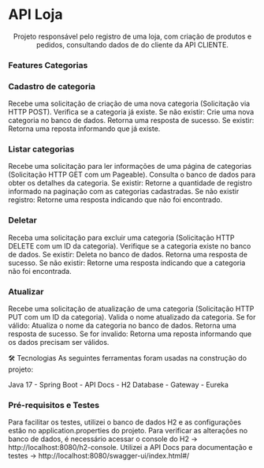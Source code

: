# API Loja
<p align="center">Projeto responsável pelo registro de uma loja, com criação de produtos e pedidos, consultando dados de do cliente da API CLIENTE.</p>

### Features Categorias

### Cadastro de categoria
Recebe uma solicitação de criação de uma nova categoria (Solicitação via HTTP POST). Verifica se a categoria já existe. 
Se não existir: Crie uma nova categoria no banco de dados. 
Retorna uma resposta de sucesso. 
Se existir: Retorna uma reposta informando que já existe.

### Listar categorias
Recebe uma solicitação para ler informações de uma página de categorias (Solicitação HTTP GET com um Pageable). Consulta o banco de dados para obter os detalhes da categoria. Se existir: Retorne a quantidade de registro informado na paginação com as categorias cadastradas. Se não existir registro: Retorne uma resposta indicando que não foi encontrado.

### Deletar
Receba uma solicitação para excluir uma categoria (Solicitação HTTP DELETE com um ID da categoria). Verifique se a categoria existe no banco de dados. Se existir: Deleta no banco de dados. Retorna uma resposta de sucesso. Se não existir: Retorne uma resposta indicando que a categoria não foi encontrada.

### Atualizar
Recebe uma solicitação de atualização de uma categoria (Solicitação HTTP PUT com um ID da categoria). Valida o nome atualizado da categoria. Se for válido: Atualiza o nome da categoria no banco de dados. Retorna uma resposta de sucesso. Se for invalido: Retorna uma reposta informando que os dados precisam ser válidos.

🛠 Tecnologias
As seguintes ferramentas foram usadas na construção do projeto:

Java 17 - Spring Boot - API Docs - H2 Database - Gateway - Eureka

### Pré-requisitos e Testes
Para facilitar os testes, utilizei o banco de dados H2 e as configurações estão no application.properties do projeto. Para verificar as alterações no banco de dados, é necessário acessar o console do H2 -> http://localhost:8080/h2-console. Utilizei a API Docs para documentação e testes -> http://localhost:8080/swagger-ui/index.html#/
